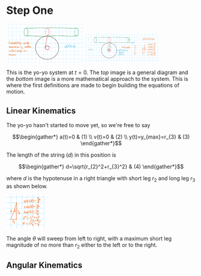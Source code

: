 # Step One

<img src="Step1.png" alt="Step 1" width="40%"> 

<img src="Step1Worked.png" alt="Step 1 Worked" width="40%">

This is the yo-yo system at
$t=0$. The *top* image is a general diagram and the *bottom* image is a more mathematical approach to the system. This is where the first definitions are made to begin building the equations of motion.

## Linear Kinematics
The yo-yo hasn't started to move yet, so we're free to say

$$\begin{gather*}
a(t)=0 & (1) \\
v(t)=0 & (2) \\
y(t)=y_{max}=r_{3} & (3)
\end{gather*}$$

The length of the string ($d$) in this position is

$$\begin{gather*}
d=\sqrt{r_{2}^2+r_{3}^2} & (4)
\end{gather*}$$

where
$d$ is the hypotenuse in a right triangle with short leg
$r_{2}$ and long leg
$r_{3}$ as shown below.

<img src="Step1Trig.png" alt="Step 1" width="20%">

The angle
$\theta$ will sweep from left to right, with a maximum short leg magnitude of no more than
$r_2$ either to the left or to the right.

## Angular Kinematics
